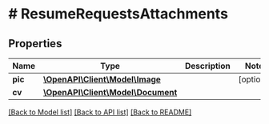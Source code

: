 # # ResumeRequestsAttachments

## Properties

Name | Type | Description | Notes
------------ | ------------- | ------------- | -------------
**pic** | [**\OpenAPI\Client\Model\Image**](Image.md) |  | [optional]
**cv** | [**\OpenAPI\Client\Model\Document**](Document.md) |  |

[[Back to Model list]](../../README.md#models) [[Back to API list]](../../README.md#endpoints) [[Back to README]](../../README.md)
